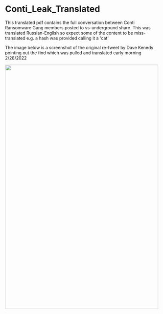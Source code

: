 # Conti_Leak_Translated
This translated pdf contains the full conversation between Conti Ransomware Gang members posted to vs-underground share. This was translated Russian-English so expect some of the content to be miss-translated e.g. a hash was provided calling it a 'cat'

The image below is a screenshot of the original re-tweet by Dave Kenedy pointing out the find which was pulled and translated early morning 2/28/2022

<img src="https://user-images.githubusercontent.com/95438621/156043359-844c9ca5-efcd-405c-b97f-34677342ee3c.png" width="500" height="800" />
